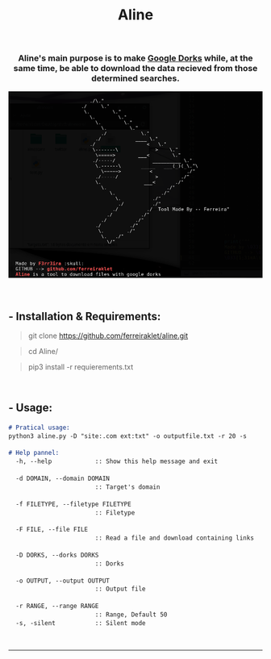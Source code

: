 <h1 align="center">Aline</h1> <br>

<h3 align="center">Aline's main purpose is to make <a href="https://en.wikipedia.org/wiki/Google_hacking">Google Dorks</a> while, at the same time, be able to download the data recieved from those determined searches.</h3>

<p align="center">
  <img border="0" src="./aline.png" alt="Aline Image">
</p>

<br>

## - Installation & Requirements:

> git clone https://github.com/ferreiraklet/aline.git <br>

> cd Aline/ <br>

> pip3 install -r requierements.txt <br>

<br>

## - Usage:

```markdown
# Pratical usage:
python3 aline.py -D "site:.com ext:txt" -o outputfile.txt -r 20 -s

# Help pannel:
  -h, --help            :: Show this help message and exit
  
  -d DOMAIN, --domain DOMAIN
                        :: Target's domain

  -f FILETYPE, --filetype FILETYPE
                        :: Filetype

  -F FILE, --file FILE  
                        :: Read a file and download containing links

  -D DORKS, --dorks DORKS
                        :: Dorks

  -o OUTPUT, --output OUTPUT
                        :: Output file

  -r RANGE, --range RANGE
                        :: Range, Default 50
  -s, -silent           :: Silent mode
```
<br>

<hr>
